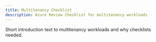 ```yaml
---
title: Multitenancy Checklist
description: Azure Review Checklist for multitenancy workloads
---
```


Short introduction text to multitenancy workloads and why checklists needed.